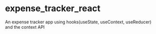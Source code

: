 # expense_tracker_react
An expense tracker app using hooks(useState, useContext, useReducer) and the context API
